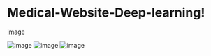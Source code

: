 # Medical-Website-Deep-learning!
[image](https://github.com/VedantDeshmukh31/Medical-Website-Deep-learning/assets/124545135/9a6dd98b-db6c-4a3c-bde0-211c822e4191)

![image](https://github.com/VedantDeshmukh31/Medical-Website-Deep-learning/assets/124545135/f6666089-3bea-4ae1-9d62-a3e8efb321bf)
![image](https://github.com/VedantDeshmukh31/Medical-Website-Deep-learning/assets/124545135/fd46efa0-3fb3-48ee-889d-e2323dd1088d)
![image](https://github.com/VedantDeshmukh31/Medical-Website-Deep-learning/assets/124545135/d843a797-60e0-4104-bcc4-3ee45ae6bc21)
